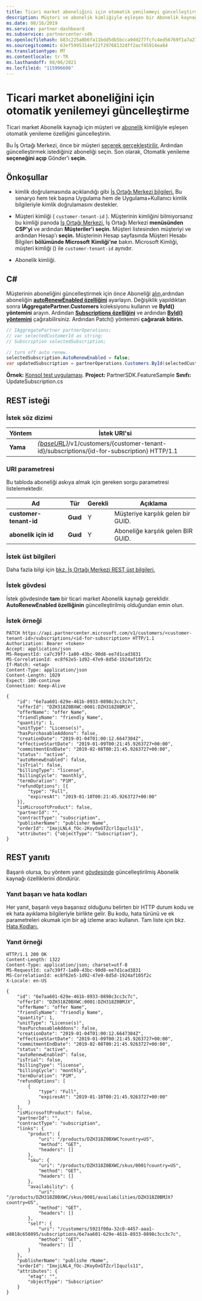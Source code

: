 ```yaml
---
title: Ticari market aboneliğini için otomatik yenilemeyi güncelleştirme
description: Müşteri ve abonelik kimliğiyle eşleşen bir Abonelik kaynağı için otomatik yenileme özelliğini güncelleştirin.
ms.date: 08/16/2019
ms.service: partner-dashboard
ms.subservice: partnercenter-sdk
ms.openlocfilehash: b83c225a8b6fa11bdd5db5bcca9dd277fcfc4ed56769f1a7a272a388a1c93ab5
ms.sourcegitcommit: 63ef5995314ef22f29768132dff2acf45914ea84
ms.translationtype: MT
ms.contentlocale: tr-TR
ms.lasthandoff: 08/06/2021
ms.locfileid: "115996606"
---
```

# <a name="update-autorenew-for-a-commercial-marketplace-subscription"></a>Ticari market aboneliğini için otomatik yenilemeyi güncelleştirme

Ticari market Abonelik kaynağı için müşteri ve [abonelik](subscription-resources.md) kimliğiyle eşleşen otomatik yenileme özelliğini güncelleştirin.

Bu İş Ortağı Merkezi, önce bir müşteri [seçerek gerçekleştirilir.](get-a-customer-by-name.md) Ardından güncelleştirmek istediğiniz aboneliği seçin. Son olarak, Otomatik yenileme **seçeneğini açıp** Gönder'i **seçin.**

## <a name="prerequisites"></a>Önkoşullar

- kimlik doğrulamasında açıklandığı gibi [İş Ortağı Merkezi bilgileri.](partner-center-authentication.md) Bu senaryo hem tek başına Uygulama hem de Uygulama+Kullanıcı kimlik bilgileriyle kimlik doğrulamasını destekler.

- Müşteri kimliği ( `customer-tenant-id` ). Müşterinin kimliğini bilmiyorsanız bu kimliği panoda [İş Ortağı Merkezi.](https://partner.microsoft.com/dashboard) İş Ortağı Merkezi **menüsünden CSP'yi** ve ardından **Müşteriler'i seçin.** Müşteri listesinden müşteriyi ve ardından Hesap'ı **seçin.** Müşterinin Hesap sayfasında Müşteri Hesabı Bilgileri **bölümünde Microsoft** **Kimliği'ne** bakın. Microsoft Kimliği, müşteri kimliği () ile `customer-tenant-id` aynıdır.

- Abonelik kimliği.

## <a name="c"></a>C\#

Müşterinin aboneliğini güncelleştirmek için önce Aboneliği [alın,](get-a-subscription-by-id.md)ardından aboneliğin [**autoRenewEnabled özelliğini**](/dotnet/api/microsoft.store.partnercenter.models.subscriptions.subscription.autoRenewEnabled) ayarlayın. Değişiklik yapıldıktan sonra **IAggregatePartner.Customers** koleksiyonu kullanın ve **ById() yöntemini** arayın. Ardından [**Subscriptions özelliğini**](/dotnet/api/microsoft.store.partnercenter.customers.icustomer.subscriptions) ve ardından [**ById() yöntemini**](/dotnet/api/microsoft.store.partnercenter.subscriptions.isubscriptioncollection.byid) çağırabilirsiniz. Ardından Patch() yöntemini **çağırarak bitirin.**

``` csharp
// IAggregatePartner partnerOperations;
// var selectedCustomerId as string;
// Subscription selectedSubscription;

// turn off auto renew.
selectedSubscription.AutoRenewEnabled = false;
var updatedSubscription = partnerOperations.Customers.ById(selectedCustomerId).Subscriptions.ById(selectedSubscription.Id).Patch(selectedSubscription);
```

**Örnek:** [Konsol test uygulaması](console-test-app.md). **Project:** PartnerSDK.FeatureSample **Sınıfı:** UpdateSubscription.cs

## <a name="rest-request"></a>REST isteği

### <a name="request-syntax"></a>İstek söz dizimi

| Yöntem    | İstek URI'si                                                                                                                |
|-----------|----------------------------------------------------------------------------------------------------------------------------|
| **Yama** | [*{baseURL}*](partner-center-rest-urls.md)/v1/customers/{customer-tenant-id}/subscriptions/{id-for-subscription} HTTP/1.1 |

### <a name="uri-parameter"></a>URI parametresi

Bu tabloda aboneliği askıya almak için gereken sorgu parametresi listelemektedir.

| Ad                    | Tür     | Gerekli | Açıklama                               |
|-------------------------|----------|----------|-------------------------------------------|
| **customer-tenant-id**  | **Guıd** | Y        | Müşteriye karşılık gelen bir GUID.     |
| **abonelik için id** | **Guıd** | Y        | Aboneliğe karşılık gelen BIR GUID. |

### <a name="request-headers"></a>İstek üst bilgileri

Daha fazla bilgi için [bkz. İş Ortağı Merkezi REST üst bilgileri.](headers.md)

### <a name="request-body"></a>İstek gövdesi

İstek gövdesinde **tam** bir ticari market Abonelik kaynağı gereklidir. **AutoRenewEnabled özelliğinin** güncelleştirilmiş olduğundan emin olun.

### <a name="request-example"></a>İstek örneği

```http
PATCH https://api.partnercenter.microsoft.com/v1/customers/<customer-tenant-id>/subscriptions/<id-for-subscription> HTTP/1.1
Authorization: Bearer <token>
Accept: application/json
MS-RequestId: ca7c39f7-1a80-43bc-90d8-ee7d1cad3831
MS-CorrelationId: ec8f62e5-1d92-47e9-8d5d-1924af105f2c
If-Match: <etag>
Content-Type: application/json
Content-Length: 1029
Expect: 100-continue
Connection: Keep-Alive

{
    "id": "6e7aa601-629e-461b-8933-0898c3cc3c7c",
    "offerId": "DZH318Z0BXWC:0001:DZH318Z0BMJX",
    "offerName": "offer Name",
    "friendlyName": "friendly Name",
    "quantity": 1,
    "unitType": "License(s)",
    "hasPurchasableAddons": false,
    "creationDate": "2019-01-04T01:00:12.6647304Z",
    "effectiveStartDate": "2019-01-09T00:21:45.9263727+00:00",
    "commitmentEndDate": "2019-02-08T00:21:45.9263727+00:00",
    "status": "active",
    "autoRenewEnabled": false,
    "isTrial": false,
    "billingType": "license",
    "billingCycle": "monthly",
    "termDuration": "P1M",
    "refundOptions": [{
        "type": "Full",
        "expiresAt": "2019-01-10T00:21:45.9263727+00:00"
    }],
    "isMicrosoftProduct": false,
    "partnerId": "",
    "contractType": "subscription",
    "publisherName": "publisher Name",
    "orderId": "ImxjLNL4_fOc-2KoyOxGTZcrlIquzls11",
    "attributes": {"objectType": "Subscription"},
}
```

## <a name="rest-response"></a>REST yanıtı

Başarılı olursa, bu yöntem yanıt [gövdesinde](subscription-resources.md) güncelleştirilmiş Abonelik kaynağı özelliklerini döndürür.

### <a name="response-success-and-error-codes"></a>Yanıt başarı ve hata kodları

Her yanıt, başarılı veya başarısız olduğunu belirten bir HTTP durum kodu ve ek hata ayıklama bilgileriyle birlikte gelir. Bu kodu, hata türünü ve ek parametreleri okumak için bir ağ izleme aracı kullanın. Tam liste için bkz. [Hata Kodları.](error-codes.md)

### <a name="response-example"></a>Yanıt örneği

```http
HTTP/1.1 200 OK
Content-Length: 1322
Content-Type: application/json; charset=utf-8
MS-RequestId: ca7c39f7-1a80-43bc-90d8-ee7d1cad3831
MS-CorrelationId: ec8f62e5-1d92-47e9-8d5d-1924af105f2c
X-Locale: en-US

{
    "id": "6e7aa601-629e-461b-8933-0898c3cc3c7c",
    "offerId": "DZH318Z0BXWC:0001:DZH318Z0BMJX",
    "offerName": "offer Name",
    "friendlyName": "friendly Name",
    "quantity": 1,
    "unitType": "License(s)",
    "hasPurchasableAddons": false,
    "creationDate": "2019-01-04T01:00:12.6647304Z",
    "effectiveStartDate": "2019-01-09T00:21:45.9263727+00:00",
    "commitmentEndDate": "2019-02-08T00:21:45.9263727+00:00",
    "status": "active",
    "autoRenewEnabled": false,
    "isTrial": false,
    "billingType": "license",
    "billingCycle": "monthly",
    "termDuration": "P1M",
    "refundOptions": [
        {
            "type": "Full",
            "expiresAt": "2019-01-10T00:21:45.9263727+00:00"
        }
    ],
    "isMicrosoftProduct": false,
    "partnerId": "",
    "contractType": "subscription",
    "links": {
        "product": {
            "uri": "/products/DZH318Z0BXWC?country=US",
            "method": "GET",
            "headers": []
        },
        "sku": {
            "uri": "/products/DZH318Z0BXWC/skus/0001?country=US",
            "method": "GET",
            "headers": []
        },
        "availability": {
            "uri": "/products/DZH318Z0BXWC/skus/0001/availabilities/DZH318Z0BMJX?country=US",
            "method": "GET",
            "headers": []
        },
        "self": {
            "uri": "/customers/5921f00a-32c0-4457-aaa1-e8018c650895/subscriptions/6e7aa601-629e-461b-8933-0898c3cc3c7c",
            "method": "GET",
            "headers": []
        }
    },
    "publisherName": "publishe rName",
    "orderId": "ImxjLNL4_fOc-2KoyOxGTZcrlIquzls11",
    "attributes": {
        "etag": "",
        "objectType": "Subscription"
    }
}
```
